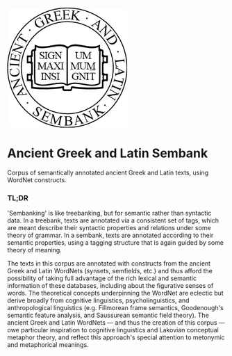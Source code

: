 ![AGLS Logo](agls_logo.png)
# Ancient Greek and Latin Sembank
Corpus of semantically annotated ancient Greek and Latin texts, using WordNet constructs.

### TL;DR
'Sembanking' is like treebanking, but for semantic rather than syntactic data. In a treebank, texts are annotated via a consistent set of tags, which are meant describe their syntactic properties and relations under some theory of grammar. In a sembank, texts are annotated according to their semantic properties, using a tagging structure that is again guided by some theory of meaning.

The texts in this corpus are annotated with constructs from the ancient Greek and Latin WordNets (synsets, semfields, etc.) and thus afford the possibility of taking full advantage of the rich lexical and semantic information of these databases, including about the figurative senses of words. The theoretical concepts underpinning the WordNet are eclectic but derive broadly from cognitive linguistics, psycholinguistics, and anthropological linguistics (e.g. Fillmorean frame semantics, Goodenough's semantic feature analysis, and Saussurean semantic field theory). The ancient Greek and Latin WordNets — and thus the creation of this corpus — owe particular inspiration to cognitive linguistics and Lakovian conceptual metaphor theory, and reflect this approach's special attention to metonymic and metaphorical meanings.

